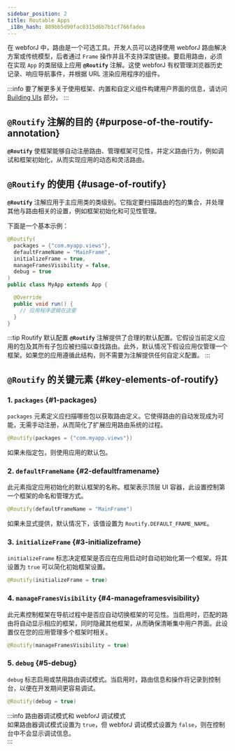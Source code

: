 ```yaml
---
sidebar_position: 2
title: Routable Apps
_i18n_hash: 889bb5d90fac8315d6b7b1cf766fadea
---
```

在 webforJ 中，路由是一个可选工具。开发人员可以选择使用 webforJ 路由解决方案或传统模型，后者通过 `Frame` 操作并且不支持深度链接。要启用路由，必须在实现 `App` 的类层级上应用 **`@Routify`** 注解。这使 webforJ 有权管理浏览器历史记录、响应导航事件，并根据 URL 渲染应用程序的组件。

:::info
要了解更多关于使用框架、内置和自定义组件构建用户界面的信息，请访问 [Building UIs](../building-ui/basics) 部分。
:::

## `@Routify` 注解的目的 {#purpose-of-the-routify-annotation}

**`@Routify`** 使框架能够自动注册路由、管理框架可见性，并定义路由行为，例如调试和框架初始化，从而实现应用的动态和灵活路由。

## `@Routify` 的使用 {#usage-of-routify}

**`@Routify`** 注解应用于主应用类的类级别。它指定要扫描路由的包的集合，并处理其他与路由相关的设置，例如框架初始化和可见性管理。

下面是一个基本示例：

```java
@Routify(
  packages = {"com.myapp.views"},
  defaultFrameName = "MainFrame",
  initializeFrame = true,
  manageFramesVisibility = false,
  debug = true
)
public class MyApp extends App {

  @Override
  public void run() {
    // 应用程序逻辑在这里
  }
}
```

:::tip Routify 默认配置
**`@Routify`** 注解提供了合理的默认配置。它假设当前定义应用的包及其所有子包应被扫描以查找路由。此外，默认情况下假设应用仅管理一个框架。如果您的应用遵循此结构，则不需要为注解提供任何自定义配置。
:::

## `@Routify` 的关键元素 {#key-elements-of-routify}

### 1. **`packages`** {#1-packages}

`packages` 元素定义应扫描哪些包以获取路由定义。它使得路由的自动发现成为可能，无需手动注册，从而简化了扩展应用路由系统的过程。

```java
@Routify(packages = {"com.myapp.views"})
```

如果未指定包，则使用应用的默认包。

### 2. **`defaultFrameName`** {#2-defaultframename}

此元素指定应用初始化的默认框架的名称。框架表示顶层 UI 容器，此设置控制第一个框架的命名和管理方式。

```java
@Routify(defaultFrameName = "MainFrame")
```

如果未显式提供，默认情况下，该值设置为 `Routify.DEFAULT_FRAME_NAME`。

### 3. **`initializeFrame`** {#3-initializeframe}

`initializeFrame` 标志决定框架是否应在应用启动时自动初始化第一个框架。将其设置为 `true` 可以简化初始框架设置。

```java
@Routify(initializeFrame = true)
```

### 4. **`manageFramesVisibility`** {#4-manageframesvisibility}

此元素控制框架在导航过程中是否应自动切换框架的可见性。当启用时，匹配的路由将自动显示相应的框架，同时隐藏其他框架，从而确保清晰集中用户界面。此设置仅在您的应用管理多个框架时相关。

```java
@Routify(manageFramesVisibility = true)
```

### 5. **`debug`** {#5-debug}

`debug` 标志启用或禁用路由调试模式。当启用时，路由信息和操作将记录到控制台，以便在开发期间更容易调试。

```java
@Routify(debug = true)
```

:::info 路由器调试模式和 webforJ 调试模式  
如果路由器调试模式设置为 `true`，但 webforJ 调试模式设置为 `false`，则在控制台中不会显示调试信息。  
:::
